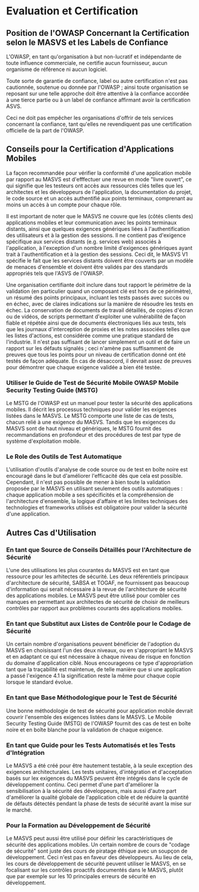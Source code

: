 # Evaluation et Certification

## Position de l'OWASP Concernant la Certification selon le MASVS et les Labels de Confiance

L'OWASP, en tant qu'organisation à but non-lucratif et indépendante de toute influence commerciale, ne certifie aucun fournisseur, aucun organisme de référence ni aucun logiciel.

Toute sorte de garantie de confiance, label ou autre certification n'est pas cautionnée, soutenue ou donnée par l'OWASP ; ainsi toute organisation se reposant sur une telle approche doit être attentive à la confiance accordée à une tierce partie ou à un label de confiance affirmant avoir la certification ASVS.

Ceci ne doit pas empêcher les organisations d'offrir de tels services concernant la confiance, tant qu'elles ne revendiquent pas une certification officielle de la part de l'OWASP.

## Conseils pour la Certification d'Applications Mobiles

La façon recommandée pour vérifier la conformité d'une application mobile par rapport au MASVS est d'efffectuer une revue en mode "livre ouvert", ce qui signifie que les testeurs ont accès aux ressources clés telles que les architectes et les développeurs de l'application, la documentation du projet, le code source et un accès authentifié aux points terminaux, comprenant au moins un accès à un compte pour chaque rôle.

Il est important de noter que le MASVS ne couvre que les (côtés clients des) applications mobiles et leur communication avec les points terminaux distants, ainsi que quelques exigences génériques liées à l'authentification des utilisateurs et à la gestion des sessions. Il ne contient pas d'exigence spécifique aux services distants (e.g. services web) associés à l'application, à l'exception d'un nombre limité d'exigences génériques ayant trait à l'authentification et à la gestion des sessions. Ceci dit, le MASVS V1 spécifie le fait que les services distants doivent être couverts par un modèle de menaces d'ensemble et doivent être validés par des standards appropriés tels que l'ASVS de l'OWASP.

Une organisation certifiante doit inclure dans tout rapport le périmètre de la validation (en particulier quand un composant clé est hors de ce périmètre), un résumé des points principaux, incluant les tests passés avec succès ou en échec, avec de claires indications sur la manière de résoudre les tests en échec. La conservation de documents de travail détaillés, de copies d'écran ou de vidéos, de scripts permettant d'exploiter une vulnérabilité de façon fiable et répétée ainsi que de documents électroniques liés aux tests, tels que les journaux d'interception de proxies et les notes associées telles que les listes d'actions, est considérée comme une pratique standard de l'industrie. Il n'est pas suffisant de lancer simplement un outil et de faire un rapport sur les défauts signalés ; ceci n'amène pas suffisamment de preuves que tous les points pour un niveau de certification donné ont été testés de façon adéquate. En cas de désaccord, il devrait assez de preuves pour démontrer que chaque exigence validée a bien été testée.

### Utiliser le Guide de Test de Sécurité Mobile OWASP Mobile Security Testing Guide (MSTG)

Le MSTG de l'OWASP est un manuel pour tester la sécurité des applications mobiles. Il décrit les processus techniques pour valider les exigences listées dans le MASVS. Le MSTG comporte une liste de cas de tests, chacun relié à une exigence du MASVS. Tandis que les exigences du MASVS sont de haut niveau et génériques, le MSTG fournit des recommandations en profondeur et des procédures de test par type de système d'exploitation mobile.

### Le Role des Outils de Test Automatique

L'utilisation d'outils d'analyse de code source ou de test en boîte noire est encouragé dans le but d'améliorer l'efficacité dès que cela est possible. Cependant, il n'est pas possible de mener à bien toute la validation proposée par le MASVS en utilisant seulement des outils automatiques : chaque application mobile a ses spécificités et la compréhension de l'architecture d'ensemble, la logique d'affaire et les limites techniques des technologies et frameworks utilisés est obligatoire pour valider la sécurité d'une application.

## Autres Cas d'Utilisation

### En tant que Source de Conseils Détaillés pour l'Architecture de Sécurité

L'une des utilisations les plus courantes du MASVS est en tant que ressource pour les arhitectes de sécurité. Les deux référentiels principaux d'architecture de sécurité, SABSA et TOGAF, ne fournissent pas beaucoup d'information qui serait nécessaire à la revue de l'architecture de sécurité des applications mobiles.  Le MASVS peut être utilisé pour combler ces manques en permettant aux architectes de sécurité de choisir de meilleurs contrôles par rapport aux problèmes courants des applications mobiles.

### En tant que Substitut aux Listes de Contrôle pour le Codage de Sécurité

Un certain nombre d'organisations peuvent bénéficier de l'adoption du MASVS en choisissant l'un des deux niveaux, ou en s'appropriant le MASVS et en adaptant ce qui est nécessaire à chaque niveau de risque en fonction du domaine d'application ciblé. Nous encourageons ce type d'appropriation tant que la traçabilité est maintenue, de telle manière que si une application a passé l'exigence 4.1 la signification reste la même pour chaque copie lorsque le standard évolue.

### En tant que Base Méthodologique pour le Test de Sécurité

Une bonne méthodologie de test de sécurité pour application mobile devrait couvrir l'ensemble des exigences listées dans le MASVS. Le Mobile Security Testing Guide (MSTG) de l'OWASP fournit des cas de test en boîte noire et en boîte blanche pour la validation de chaque exigence.

### En tant que Guide pour les Tests Automatisés et les Tests d'Intégration

Le MASVS a été créé pour être hautement testable, à la seule exception des exigences architecturales. Les tests unitaires, d'intégration et d'acceptation basés sur lex exigences du MASVS peuvent être intégrés dans le cycle de développement continu. Ceci permet d'une part d'améliorer la sensibilisation à la sécurité des développeurs, mais aussi d'autre part d'améliorer la qualité globale de l'application cible et de réduire la quantité de défauts détectés pendant la phase de tests de sécurité avant la mise sur le marché.

### Pour la Formation au Développement de Sécurité

Le MASVS peut aussi être utilisé pour définir les caractéristiques de sécurité des applications mobiles. Un certain nombre de cours de "codage de sécurité" sont juste des cours de piratage éthique avec un soupçon de développement. Ceci n'est pas en faveur des développeurs. Au lieu de cela, les cours de développement de sécurité peuvent utiliser le MASVS, en se focalisant sur les contrôles proactifs documentés dans le MASVS, plutôt que par exemple sur les 10 principales erreurs de sécurité en développement.

